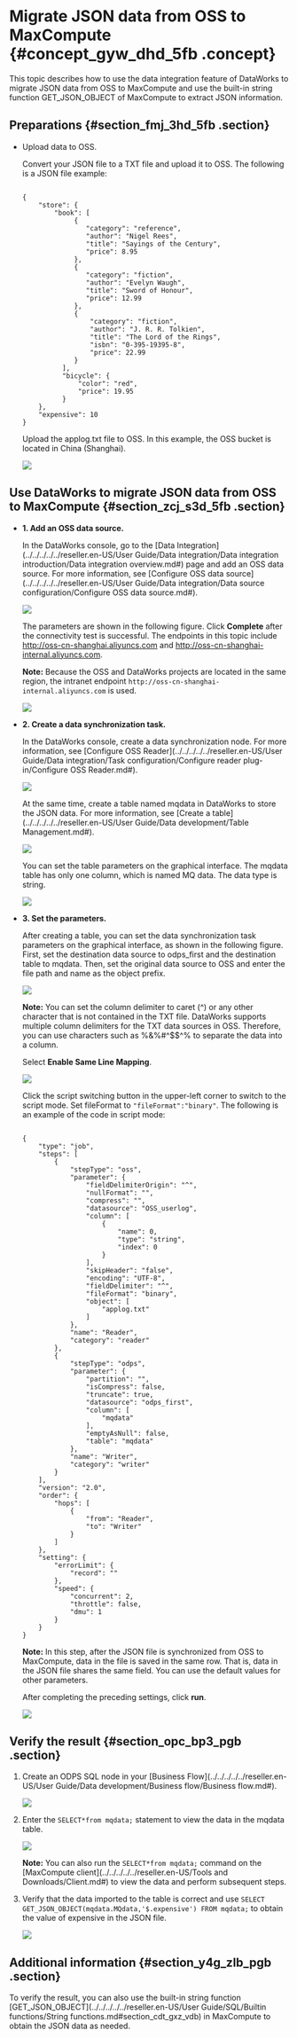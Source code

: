 # Migrate JSON data from OSS to MaxCompute {#concept_gyw_dhd_5fb .concept}

This topic describes how to use the data integration feature of DataWorks to migrate JSON data from OSS to MaxCompute and use the built-in string function GET\_JSON\_OBJECT of MaxCompute to extract JSON information.

## Preparations {#section_fmj_3hd_5fb .section}

-   Upload data to OSS.

    Convert your JSON file to a TXT file and upload it to OSS. The following is a JSON file example:

    ```
    
    {
        "store": {
            "book": [
                 {
                    "category": "reference",
                    "author": "Nigel Rees",
                    "title": "Sayings of the Century",
                    "price": 8.95
                 },
                 {
                    "category": "fiction",
                    "author": "Evelyn Waugh",
                    "title": "Sword of Honour",
                    "price": 12.99
                 },
                 {
                     "category": "fiction",
                     "author": "J. R. R. Tolkien",
                     "title": "The Lord of the Rings",
                     "isbn": "0-395-19395-8",
                     "price": 22.99
                 }
              ],
              "bicycle": {
                  "color": "red",
                  "price": 19.95
              }
        },
        "expensive": 10
    }
    ```

    Upload the applog.txt file to OSS. In this example, the OSS bucket is located in China \(Shanghai\).

    ![](images/31516_en-US.png)


## Use DataWorks to migrate JSON data from OSS to MaxCompute {#section_zcj_s3d_5fb .section}

-   **1. Add an OSS data source.**

    In the DataWorks console, go to the [Data Integration](../../../../../reseller.en-US/User Guide/Data integration/Data integration introduction/Data integration overview.md#) page and add an OSS data source. For more information, see [Configure OSS data source](../../../../../reseller.en-US/User Guide/Data integration/Data source configuration/Configure OSS data source.md#).

    ![](http://static-aliyun-doc.oss-cn-hangzhou.aliyuncs.com/assets/img/62284/155056760931532_en-US.png)

    The parameters are shown in the following figure. Click **Complete** after the connectivity test is successful. The endpoints in this topic include http://oss-cn-shanghai.aliyuncs.com and http://oss-cn-shanghai-internal.aliyuncs.com.

    **Note:** Because the OSS and DataWorks projects are located in the same region, the intranet endpoint `http://oss-cn-shanghai-internal.aliyuncs.com` is used.

    ![](http://static-aliyun-doc.oss-cn-hangzhou.aliyuncs.com/assets/img/62284/155056760931536_en-US.png)

-   **2. Create a data synchronization task.**

    In the DataWorks console, create a data synchronization node. For more information, see [Configure OSS Reader](../../../../../reseller.en-US/User Guide/Data integration/Task configuration/Configure reader plug-in/Configure OSS Reader.md#).

    ![](images/31543_en-US.png)

    At the same time, create a table named mqdata in DataWorks to store the JSON data. For more information, see [Create a table](../../../../../reseller.en-US/User Guide/Data development/Table Management.md#).

    ![](http://static-aliyun-doc.oss-cn-hangzhou.aliyuncs.com/assets/img/62284/155056760931544_en-US.png)

    You can set the table parameters on the graphical interface. The mqdata table has only one column, which is named MQ data. The data type is string.

    ![](http://static-aliyun-doc.oss-cn-hangzhou.aliyuncs.com/assets/img/62284/155056760931545_en-US.png)

-   **3. Set the parameters.**

    After creating a table, you can set the data synchronization task parameters on the graphical interface, as shown in the following figure. First, set the destination data source to odps\_first and the destination table to mqdata. Then, set the original data source to OSS and enter the file path and name as the object prefix.

    ![](http://static-aliyun-doc.oss-cn-hangzhou.aliyuncs.com/assets/img/62284/155056760931546_en-US.png)

    **Note:** You can set the column delimiter to caret \(^\) or any other character that is not contained in the TXT file. DataWorks supports multiple column delimiters for the TXT data sources in OSS. Therefore, you can use characters such as %&%\#^$$^% to separate the data into a column.

    Select **Enable Same Line Mapping**.

    ![](http://static-aliyun-doc.oss-cn-hangzhou.aliyuncs.com/assets/img/62284/155056760931548_en-US.png)

    Click the script switching button in the upper-left corner to switch to the script mode. Set fileFormat to `"fileFormat":"binary"`. The following is an example of the code in script mode:

    ```
    
    {
        "type": "job",
        "steps": [
            {
                "stepType": "oss",
                "parameter": {
                    "fieldDelimiterOrigin": "^",
                    "nullFormat": "",
                    "compress": "",
                    "datasource": "OSS_userlog",
                    "column": [
                        {
                            "name": 0,
                            "type": "string",
                            "index": 0
                        }
                    ],
                    "skipHeader": "false",
                    "encoding": "UTF-8",
                    "fieldDelimiter": "^",
                    "fileFormat": "binary",
                    "object": [
                        "applog.txt"
                    ]
                },
                "name": "Reader",
                "category": "reader"
            },
            {
                "stepType": "odps",
                "parameter": {
                    "partition": "",
                    "isCompress": false,
                    "truncate": true,
                    "datasource": "odps_first",
                    "column": [
                        "mqdata"
                    ],
                    "emptyAsNull": false,
                    "table": "mqdata"
                },
                "name": "Writer",
                "category": "writer"
            }
        ],
        "version": "2.0",
        "order": {
            "hops": [
                {
                    "from": "Reader",
                    "to": "Writer"
                }
            ]
        },
        "setting": {
            "errorLimit": {
                "record": ""
            },
            "speed": {
                "concurrent": 2,
                "throttle": false,
                "dmu": 1
            }
        }
    }
    ```

    **Note:** In this step, after the JSON file is synchronized from OSS to MaxCompute, data in the file is saved in the same row. That is, data in the JSON file shares the same field. You can use the default values for other parameters.

    After completing the preceding settings, click **run**.

    ![](images/31550_en-US.png)


## Verify the result {#section_opc_bp3_pgb .section}

1.  Create an ODPS SQL node in your [Business Flow](../../../../../reseller.en-US/User Guide/Data development/Business flow/Business flow.md#).

    ![](http://static-aliyun-doc.oss-cn-hangzhou.aliyuncs.com/assets/img/62284/155056760931551_en-US.png)

2.  Enter the `SELECT*from mqdata;` statement to view the data in the mqdata table.

    ![](images/31552_en-US.png)

    **Note:** You can also run the `SELECT*from mqdata;` command on the [MaxCompute client](../../../../../reseller.en-US/Tools and Downloads/Client.md#) to view the data and perform subsequent steps.

3.  Verify that the data imported to the table is correct and use `SELECT GET_JSON_OBJECT(mqdata.MQdata,'$.expensive') FROM mqdata;` to obtain the value of expensive in the JSON file.

    ![](http://static-aliyun-doc.oss-cn-hangzhou.aliyuncs.com/assets/img/62284/155056760931553_en-US.png)


## Additional information {#section_y4g_zlb_pgb .section}

To verify the result, you can also use the built-in string function [GET\_JSON\_OBJECT](../../../../../reseller.en-US/User Guide/SQL/Builtin functions/String functions.md#section_cdt_gxz_vdb) in MaxCompute to obtain the JSON data as needed.

